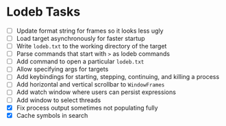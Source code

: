 # Lodeb Tasks

- [ ] Update format string for frames so it looks less ugly
- [ ] Load target asynchronously for faster startup
- [ ] Write `lodeb.txt` to the working directory of the target
- [ ] Parse commands that start with `>` as lodeb commands
- [ ] Add command to open a particular `lodeb.txt`
- [ ] Allow specifying args for targets
- [ ] Add keybindings for starting, stepping, continuing, and killing a process
- [ ] Add horizontal and vertical scrollbar to `WindowFrames`
- [ ] Add watch window where users can persist expressions
- [ ] Add window to select threads
- [x] Fix process output sometimes not populating fully
- [x] Cache symbols in search
